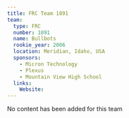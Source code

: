 ```yaml
---
title: FRC Team 1891
team:
  type: FRC
  number: 1891
  name: Bullbots
  rookie_year: 2006
  location: Meridian, Idaho, USA
  sponsors:
    - Micron Technology
    - Plexus
    - Mountain View High School
  links:
    Website: 
---
```

No content has been added for this team